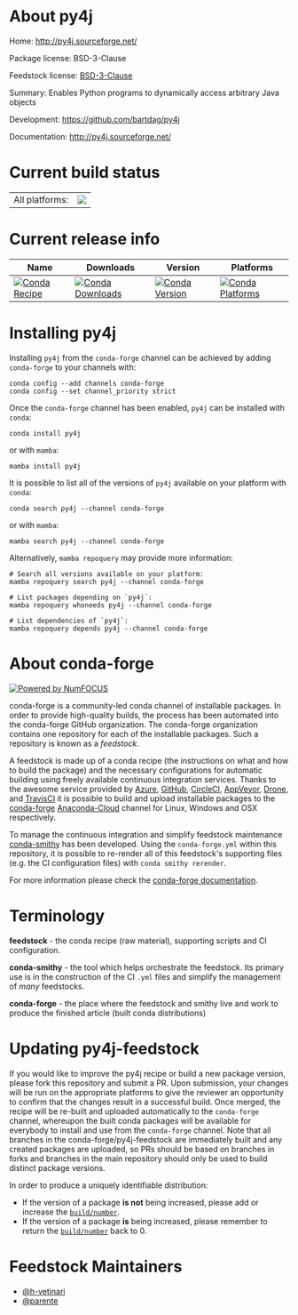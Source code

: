 About py4j
==========

Home: http://py4j.sourceforge.net/

Package license: BSD-3-Clause

Feedstock license: [BSD-3-Clause](https://github.com/conda-forge/py4j-feedstock/blob/main/LICENSE.txt)

Summary: Enables Python programs to dynamically access arbitrary Java objects

Development: https://github.com/bartdag/py4j

Documentation: http://py4j.sourceforge.net/

Current build status
====================


<table><tr><td>All platforms:</td>
    <td>
      <a href="https://dev.azure.com/conda-forge/feedstock-builds/_build/latest?definitionId=3190&branchName=main">
        <img src="https://dev.azure.com/conda-forge/feedstock-builds/_apis/build/status/py4j-feedstock?branchName=main">
      </a>
    </td>
  </tr>
</table>

Current release info
====================

| Name | Downloads | Version | Platforms |
| --- | --- | --- | --- |
| [![Conda Recipe](https://img.shields.io/badge/recipe-py4j-green.svg)](https://anaconda.org/conda-forge/py4j) | [![Conda Downloads](https://img.shields.io/conda/dn/conda-forge/py4j.svg)](https://anaconda.org/conda-forge/py4j) | [![Conda Version](https://img.shields.io/conda/vn/conda-forge/py4j.svg)](https://anaconda.org/conda-forge/py4j) | [![Conda Platforms](https://img.shields.io/conda/pn/conda-forge/py4j.svg)](https://anaconda.org/conda-forge/py4j) |

Installing py4j
===============

Installing `py4j` from the `conda-forge` channel can be achieved by adding `conda-forge` to your channels with:

```
conda config --add channels conda-forge
conda config --set channel_priority strict
```

Once the `conda-forge` channel has been enabled, `py4j` can be installed with `conda`:

```
conda install py4j
```

or with `mamba`:

```
mamba install py4j
```

It is possible to list all of the versions of `py4j` available on your platform with `conda`:

```
conda search py4j --channel conda-forge
```

or with `mamba`:

```
mamba search py4j --channel conda-forge
```

Alternatively, `mamba repoquery` may provide more information:

```
# Search all versions available on your platform:
mamba repoquery search py4j --channel conda-forge

# List packages depending on `py4j`:
mamba repoquery whoneeds py4j --channel conda-forge

# List dependencies of `py4j`:
mamba repoquery depends py4j --channel conda-forge
```


About conda-forge
=================

[![Powered by
NumFOCUS](https://img.shields.io/badge/powered%20by-NumFOCUS-orange.svg?style=flat&colorA=E1523D&colorB=007D8A)](https://numfocus.org)

conda-forge is a community-led conda channel of installable packages.
In order to provide high-quality builds, the process has been automated into the
conda-forge GitHub organization. The conda-forge organization contains one repository
for each of the installable packages. Such a repository is known as a *feedstock*.

A feedstock is made up of a conda recipe (the instructions on what and how to build
the package) and the necessary configurations for automatic building using freely
available continuous integration services. Thanks to the awesome service provided by
[Azure](https://azure.microsoft.com/en-us/services/devops/), [GitHub](https://github.com/),
[CircleCI](https://circleci.com/), [AppVeyor](https://www.appveyor.com/),
[Drone](https://cloud.drone.io/welcome), and [TravisCI](https://travis-ci.com/)
it is possible to build and upload installable packages to the
[conda-forge](https://anaconda.org/conda-forge) [Anaconda-Cloud](https://anaconda.org/)
channel for Linux, Windows and OSX respectively.

To manage the continuous integration and simplify feedstock maintenance
[conda-smithy](https://github.com/conda-forge/conda-smithy) has been developed.
Using the ``conda-forge.yml`` within this repository, it is possible to re-render all of
this feedstock's supporting files (e.g. the CI configuration files) with ``conda smithy rerender``.

For more information please check the [conda-forge documentation](https://conda-forge.org/docs/).

Terminology
===========

**feedstock** - the conda recipe (raw material), supporting scripts and CI configuration.

**conda-smithy** - the tool which helps orchestrate the feedstock.
                   Its primary use is in the construction of the CI ``.yml`` files
                   and simplify the management of *many* feedstocks.

**conda-forge** - the place where the feedstock and smithy live and work to
                  produce the finished article (built conda distributions)


Updating py4j-feedstock
=======================

If you would like to improve the py4j recipe or build a new
package version, please fork this repository and submit a PR. Upon submission,
your changes will be run on the appropriate platforms to give the reviewer an
opportunity to confirm that the changes result in a successful build. Once
merged, the recipe will be re-built and uploaded automatically to the
`conda-forge` channel, whereupon the built conda packages will be available for
everybody to install and use from the `conda-forge` channel.
Note that all branches in the conda-forge/py4j-feedstock are
immediately built and any created packages are uploaded, so PRs should be based
on branches in forks and branches in the main repository should only be used to
build distinct package versions.

In order to produce a uniquely identifiable distribution:
 * If the version of a package **is not** being increased, please add or increase
   the [``build/number``](https://docs.conda.io/projects/conda-build/en/latest/resources/define-metadata.html#build-number-and-string).
 * If the version of a package **is** being increased, please remember to return
   the [``build/number``](https://docs.conda.io/projects/conda-build/en/latest/resources/define-metadata.html#build-number-and-string)
   back to 0.

Feedstock Maintainers
=====================

* [@h-vetinari](https://github.com/h-vetinari/)
* [@parente](https://github.com/parente/)

